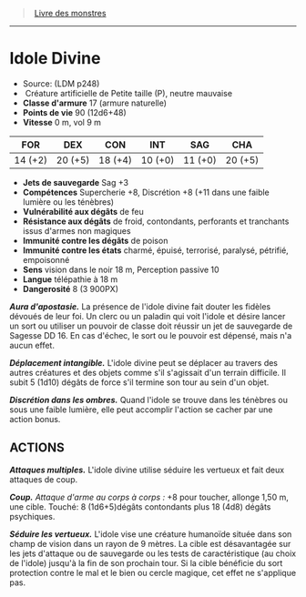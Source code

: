 ﻿> [Livre des monstres](tome_of_beasts.md)

---

# Idole Divine

- Source: (LDM p248)
-  Créature artificielle de Petite taille (P), neutre mauvaise
- **Classe d'armure** 17 (armure naturelle)
- **Points de vie** 90 (12d6+48)
- **Vitesse** 0 m, vol 9 m

|FOR|DEX|CON|INT|SAG|CHA|
|---|---|---|---|---|---|
|14 (+2)|20 (+5)|18 (+4)|10 (+0)|11 (+0)|20 (+5)|

- **Jets de sauvegarde** Sag +3
- **Compétences** Supercherie +8, Discrétion +8 (+11 dans une faible lumière ou les ténèbres)
- **Vulnérabilité aux dégâts** de feu
- **Résistance aux dégâts** de froid, contondants, perforants et tranchants issus d'armes non magiques
- **Immunité contre les dégâts** de poison
- **Immunité contre les états** charmé, épuisé, terrorisé, paralysé, pétrifié, empoisonné
- **Sens** vision dans le noir 18 m, Perception passive 10
- **Langue** télépathie à 18 m
- **Dangerosité** 8 (3 900PX)

**_Aura d'apostasie._** La présence de l'idole divine fait douter les fidèles dévoués de leur foi. Un clerc ou un paladin qui voit l'idole et désire lancer un sort ou utiliser un pouvoir de classe doit réussir un jet de sauvegarde de Sagesse DD 16. En cas d'échec, le sort ou le pouvoir est dépensé, mais n'a aucun effet.

**_Déplacement intangible._** L'idole divine peut se déplacer au travers des autres créatures et des objets comme s'il s'agissait d'un terrain difficile. Il subit 5 (1d10) dégâts de force s'il termine son tour au sein d'un objet.

**_Discrétion dans les ombres._** Quand l'idole se trouve dans les ténèbres ou sous une faible lumière, elle peut accomplir l'action se cacher par une action bonus.

## ACTIONS

**_Attaques multiples._** L'idole divine utilise séduire les vertueux et fait deux attaques de coup.

**_Coup._** _Attaque d'arme au corps à corps :_ +8 pour toucher, allonge 1,50 m, une cible. Touché: 8 (1d6+5)dégâts contondants plus 18 (4d8) dégâts psychiques.

**_Séduire les vertueux._** L'idole vise une créature humanoïde située dans son champ de vision dans un rayon de 9 mètres. La cible est désavantagée sur les jets d'attaque ou de sauvegarde ou les tests de caractéristique (au choix de l'idole) jusqu'à la fin de son prochain tour. Si la cible bénéficie du sort protection contre le mal et le bien ou cercle magique, cet effet ne s'applique pas.

